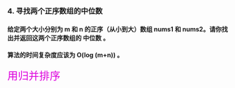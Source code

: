 ### 4. 寻找两个正序数组的中位数

#### 给定两个大小分别为 m 和 n 的正序（从小到大）数组 nums1 和 nums2。请你找出并返回这两个正序数组的 中位数 。

#### 算法的时间复杂度应该为 O(log (m+n)) 。


<font color="#dd00dd" size=5>用归并排序</font><br />
